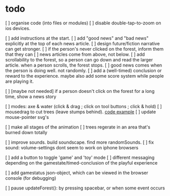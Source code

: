 # todo

[ ] organise code (into files or modules)
[ ] disable double-tap-to-zoom on ios devices.

[ ] add instructions at the start.
[ ] add "good news" and "bad news" explicitly at the top of each news article.
[ ] design future/fiction narrative can get stronger.
[ ] if the person's never clicked on the forest, inform them that they can
[ ] news articles come from above, not below.
[ ] add scrollability to the forest, so a person can go down and read the larger article. when a person scrolls, the forest stops.
[ ] good news comes when the person is doing well. not randomly.
[ ] add a (well-timed) conclusion or reward to the experience. maybe also add some score system while people are playing it.

[ ] [maybe not needed] if a person doesn't click on the forest for a long time, show a news story

[ ] modes: axe & water (click & drag ; click on tool buttons ; click & hold)
[ ] mousedrag to cut trees (leave stumps behind). [code example](https://developer.mozilla.org/en-US/docs/Web/API/Touch/radiusX)
[ ] update mouse-pointer svg's

[ ] make all stages of the animation
[ ] trees regerate in an area that's burned down totally

[ ] improve sounds. build soundscape. find more randomSounds. 
[ ] fix sound: volume-settings dont seem to work on iphone browsers

[ ] add a button to toggle 'game' and 'toy' mode
[ ] different messaging depending on the gamestate/timed-conclusion of the playful experience

[ ] add gamestatus json-object, which can be viewed in the browser console (for debugging)

[ ] pause updateForest(): by pressing spacebar, or when some event occurs